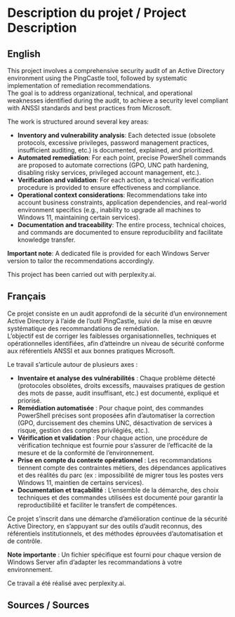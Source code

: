 # Description du projet / Project Description


## English
This project involves a comprehensive security audit of an Active Directory environment using the PingCastle tool, followed by systematic implementation of remediation recommendations.  
The goal is to address organizational, technical, and operational weaknesses identified during the audit, to achieve a security level compliant with ANSSI standards and best practices from Microsoft.

The work is structured around several key areas:  
- **Inventory and vulnerability analysis**: Each detected issue (obsolete protocols, excessive privileges, password management practices, insufficient auditing, etc.) is documented, explained, and prioritized.  
- **Automated remediation**: For each point, precise PowerShell commands are proposed to automate corrections (GPO, UNC path hardening, disabling risky services, privileged account management, etc.).  
- **Verification and validation**: For each action, a technical verification procedure is provided to ensure effectiveness and compliance.  
- **Operational context considerations**: Recommendations take into account business constraints, application dependencies, and real-world environment specifics (e.g., inability to upgrade all machines to Windows 11, maintaining certain services).  
- **Documentation and traceability**: The entire process, technical choices, and commands are documented to ensure reproducibility and facilitate knowledge transfer.

**Important note**: A dedicated file is provided for each Windows Server version to tailor the recommendations accordingly.

This project has been carried out with perplexity.ai.


## Français
Ce projet consiste en un audit approfondi de la sécurité d’un environnement Active Directory à l’aide de l’outil PingCastle, suivi de la mise en œuvre systématique des recommandations de remédiation.  
L’objectif est de corriger les faiblesses organisationnelles, techniques et opérationnelles identifiées, afin d’atteindre un niveau de sécurité conforme aux référentiels ANSSI et aux bonnes pratiques Microsoft.

Le travail s’articule autour de plusieurs axes :  
- **Inventaire et analyse des vulnérabilités** : Chaque problème détecté (protocoles obsolètes, droits excessifs, mauvaises pratiques de gestion des mots de passe, audit insuffisant, etc.) est documenté, expliqué et priorisé.  
- **Remédiation automatisée** : Pour chaque point, des commandes PowerShell précises sont proposées afin d’automatiser la correction (GPO, durcissement des chemins UNC, désactivation de services à risque, gestion des comptes privilégiés, etc.).  
- **Vérification et validation** : Pour chaque action, une procédure de vérification technique est fournie pour s’assurer de l’efficacité de la mesure et de la conformité de l’environnement.  
- **Prise en compte du contexte opérationnel** : Les recommandations tiennent compte des contraintes métiers, des dépendances applicatives et des réalités du parc (ex : impossibilité de migrer tous les postes vers Windows 11, maintien de certains services).  
- **Documentation et traçabilité** : L’ensemble de la démarche, des choix techniques et des commandes utilisées est documenté pour garantir la reproductibilité et faciliter le transfert de compétences.

Ce projet s’inscrit dans une démarche d’amélioration continue de la sécurité Active Directory, en s’appuyant sur des outils d’audit reconnus, des référentiels institutionnels, et des méthodes éprouvées d’automatisation et de contrôle.

**Note importante** : Un fichier spécifique est fourni pour chaque version de Windows Server afin d’adapter les recommandations à votre environnement.

Ce travail a été réalisé avec perplexity.ai.


## Sources / Sources
